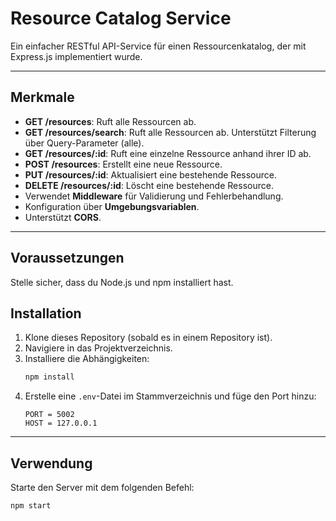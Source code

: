 # Resource Catalog Service

Ein einfacher RESTful API-Service für einen Ressourcenkatalog, der mit Express.js implementiert wurde.

---

## Merkmale

* **GET /resources**: Ruft alle Ressourcen ab.
* **GET /resources/search**: Ruft alle Ressourcen ab. Unterstützt Filterung über Query-Parameter (alle).
* **GET /resources/:id**: Ruft eine einzelne Ressource anhand ihrer ID ab.
* **POST /resources**: Erstellt eine neue Ressource.
* **PUT /resources/:id**: Aktualisiert eine bestehende Ressource.
* **DELETE /resources/:id**: Löscht eine bestehende Ressource.
* Verwendet **Middleware** für Validierung und Fehlerbehandlung.
* Konfiguration über **Umgebungsvariablen**.
* Unterstützt **CORS**.

---

## Voraussetzungen

Stelle sicher, dass du Node.js und npm installiert hast.

## Installation

1.  Klone dieses Repository (sobald es in einem Repository ist).
2.  Navigiere in das Projektverzeichnis.
3.  Installiere die Abhängigkeiten:
    ```sh
    npm install
    ```
4.  Erstelle eine `.env`-Datei im Stammverzeichnis und füge den Port hinzu:
    ```
    PORT = 5002
    HOST = 127.0.0.1
    ```

---

## Verwendung

Starte den Server mit dem folgenden Befehl:
```sh
npm start
